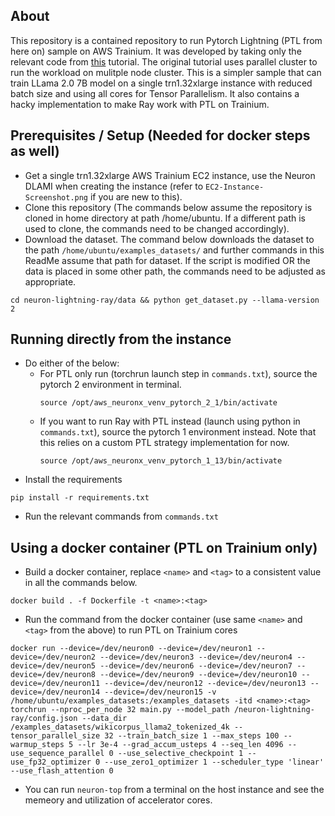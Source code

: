## About
This repository is a contained repository to run Pytorch Lightning (PTL from here on) sample on AWS Trainium. It was developed by taking only the relevant code from <a href=https://awsdocs-neuron.readthedocs-hosted.com/en/latest/libraries/neuronx-distributed/tutorials/training_llama2_tp_pp_ptl.html>this</a> tutorial. The original tutorial uses parallel cluster to run the workload on mulitple node cluster. This is a simpler sample that can train LLama 2.0 7B model on a single trn1.32xlarge instance with reduced batch size and using all cores for Tensor Parallelism.
It also contains a hacky implementation to make Ray work with PTL on Trainium.

## Prerequisites / Setup (Needed for docker steps as well)
- Get a single trn1.32xlarge AWS Trainium EC2 instance, use the Neuron DLAMI when creating the instance (refer to ```EC2-Instance-Screenshot.png``` if you are new to this).
- Clone this repository (The commands below assume the repository is cloned in home directory at path /home/ubuntu. If a different path is used to clone, the commands need to be changed accordingly).
- Download the dataset. The command below downloads the dataset to the path ```/home/ubuntu/examples_datasets/``` and further commands in this ReadMe assume that path for dataset. If the script is modified OR the data is placed in some other path, the commands need to be adjusted as appropriate.
```
cd neuron-lightning-ray/data && python get_dataset.py --llama-version 2
```

## Running directly from the instance
- Do either of the below:
  - For PTL only run (torchrun launch step in ```commands.txt```), source the pytorch 2 environment in terminal.
    ```
    source /opt/aws_neuronx_venv_pytorch_2_1/bin/activate
    ```
  - If you want to run Ray with PTL instead (launch using python in ```commands.txt```), source the pytorch 1 environment instead. Note that this relies on a custom PTL strategy implementation for now. 
    ```
    source /opt/aws_neuronx_venv_pytorch_1_13/bin/activate
    ```
- Install the requirements
```
pip install -r requirements.txt
```
- Run the relevant commands from ```commands.txt```


## Using a docker container (PTL on Trainium only)
- Build a docker container, replace ```<name>``` and ```<tag>``` to a consistent value in all the commands below.
```
docker build . -f Dockerfile -t <name>:<tag>
```

- Run the command from the docker container (use same ```<name>``` and ```<tag>``` from the above) to run PTL on Trainium cores
```
docker run --device=/dev/neuron0 --device=/dev/neuron1 --device=/dev/neuron2 --device=/dev/neuron3 --device=/dev/neuron4 --device=/dev/neuron5 --device=/dev/neuron6 --device=/dev/neuron7 --device=/dev/neuron8 --device=/dev/neuron9 --device=/dev/neuron10 --device=/dev/neuron11 --device=/dev/neuron12 --device=/dev/neuron13 --device=/dev/neuron14 --device=/dev/neuron15 -v /home/ubuntu/examples_datasets:/examples_datasets -itd <name>:<tag> torchrun --nproc_per_node 32 main.py --model_path /neuron-lightning-ray/config.json --data_dir /examples_datasets/wikicorpus_llama2_tokenized_4k --tensor_parallel_size 32 --train_batch_size 1 --max_steps 100 --warmup_steps 5 --lr 3e-4 --grad_accum_usteps 4 --seq_len 4096 --use_sequence_parallel 0 --use_selective_checkpoint 1 --use_fp32_optimizer 0 --use_zero1_optimizer 1 --scheduler_type 'linear' --use_flash_attention 0
```

- You can run ```neuron-top``` from a terminal on the host instance and see the memeory and utilization of accelerator cores.

